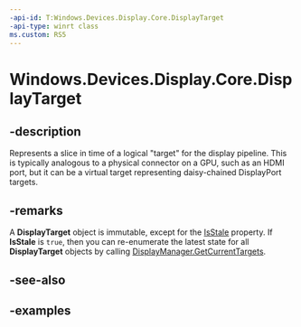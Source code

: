 ```yaml
---
-api-id: T:Windows.Devices.Display.Core.DisplayTarget
-api-type: winrt class
ms.custom: RS5
---
```


<!-- Class syntax.
public class DisplayTarget 
-->

# Windows.Devices.Display.Core.DisplayTarget

## -description
Represents a slice in time of a logical "target" for the display pipeline. This is typically analogous to a physical connector on a GPU, such as an HDMI port, but it can be a virtual target representing daisy-chained DisplayPort targets.

## -remarks
A **DisplayTarget** object is immutable, except for the [IsStale](displaytarget_isstale.md) property. If **IsStale** is `true`, then you can re-enumerate the latest state for all **DisplayTarget** objects by calling [DisplayManager.GetCurrentTargets](displaymanager_getcurrenttargets_1359061908.md).

## -see-also

## -examples
